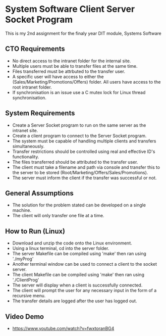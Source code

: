 # System Software Client Server Socket Program

This is my 2nd assignment for the finaly year DIT module, Systems Software

## CTO Requirements

* No direct access to the intranet folder for the internal site.
* Multiple users must be able to transfer files at the same time.
* Files transferred must be attrbuted to the transfer user.
* A specific user will have access to either the (Sales/Marketing/Promotions/Offers) folder. All   users have access to the root intranet folder.
* If synchronisation is an issue use a C mutex lock for Linux thread synchronisation.

## System Requirements

* Create a Server Socket program to run on the same server as the intranet site.
* Create a client program to connect to the Server Socket program.
* The system must be capable of handling multiple clients and transfers simultaneously.
* Transfer restrictions should be controlled using real and effective ID's functionality.
* The files transferred should be attributed to the transfer user.
* The client must take a filename and path via console and transfer this to the server to be       stored (Root/Marketing/Offers/Sales/Promotions).
* The server must inform the client if the transfer was successful or not.

## General Assumptions

* The solution for the problem stated can be developed on a single machine.
* The client will only transfer one file at a time.

## How to Run (Linux)

* Download and unzip the code onto the Linux environment.
* Using a linux terminal, cd into the server folder.
* The server Makefile can be compiled using 'make' then ran using './myProg'
* Another terminal window can be used to connect a client to the socket server.
* The client Makefile can be compiled using 'make' then ran using './ClientProg'
* The server will display when a client is successfully connected.
* The client will prompt the user for any necessary input in the form of a recursive menu.
* The transfer details are logged after the user has logged out.

## Video Demo

* https://www.youtube.com/watch?v=fwxtoranBG4